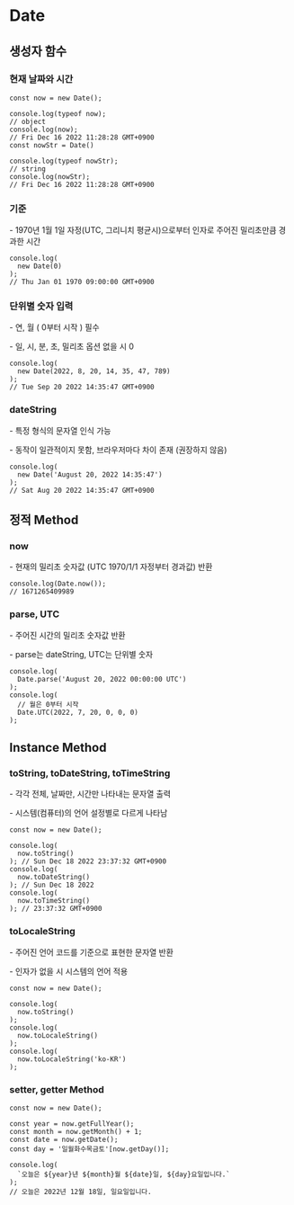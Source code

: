 # Date

## 생성자 함수

### 현재 날짜와 시간

```
const now = new Date();

console.log(typeof now);
// object
console.log(now);
// Fri Dec 16 2022 11:28:28 GMT+0900
const nowStr = Date()

console.log(typeof nowStr);
// string
console.log(nowStr);
// Fri Dec 16 2022 11:28:28 GMT+0900
```

### 기준

\- 1970년 1월 1일 자정(UTC, 그리니치 평균시)으로부터 인자로 주어진 밀리초만큼 경과한 시간

```
console.log(
  new Date(0)
);
// Thu Jan 01 1970 09:00:00 GMT+0900
```

### 단위별 숫자 입력

\- 연, 월 ( 0부터 시작 ) 필수

\- 일, 시, 분, 초, 밀리초 옵션 없을 시 0

```
console.log(
  new Date(2022, 8, 20, 14, 35, 47, 789)
);
// Tue Sep 20 2022 14:35:47 GMT+0900
```

### dateString

\- 특정 형식의 문자열 인식 가능

\- 동작이 일관적이지 못함, 브라우저마다 차이 존재 (권장하지 않음)

```
console.log(
  new Date('August 20, 2022 14:35:47')
);
// Sat Aug 20 2022 14:35:47 GMT+0900
```

## 정적 Method

### now

\- 현재의 밀리초 숫자값 (UTC 1970/1/1 자정부터 경과값) 반환

```
console.log(Date.now());
// 1671265409989
```

### parse, UTC

\- 주어진 시간의 밀리초 숫자값 반환

\- parse는 dateString, UTC는 단위별 숫자

```
console.log(
  Date.parse('August 20, 2022 00:00:00 UTC')
);
console.log(
  // 월은 0부터 시작
  Date.UTC(2022, 7, 20, 0, 0, 0)
);
```

## Instance Method

### toString, toDateString, toTimeString

\- 각각 전체, 날짜만, 시간만 나타내는 문자열 출력

\- 시스템(컴퓨터)의 언어 설정별로 다르게 나타남

```
const now = new Date();

console.log(
  now.toString()
); // Sun Dec 18 2022 23:37:32 GMT+0900
console.log(
  now.toDateString()
); // Sun Dec 18 2022
console.log(
  now.toTimeString()
); // 23:37:32 GMT+0900
```

### toLocaleString

\- 주어진 언어 코드를 기준으로 표현한 문자열 반환

\- 인자가 없을 시 시스템의 언어 적용

```
const now = new Date();

console.log(
  now.toString()
);
console.log(
  now.toLocaleString()
);
console.log(
  now.toLocaleString('ko-KR')
);
```

### setter, getter Method

```
const now = new Date();

const year = now.getFullYear();
const month = now.getMonth() + 1;
const date = now.getDate();
const day = '일월화수목금토'[now.getDay()];

console.log(
  `오늘은 ${year}년 ${month}월 ${date}일, ${day}요일입니다.`
);
// 오늘은 2022년 12월 18일, 일요일입니다.
```

